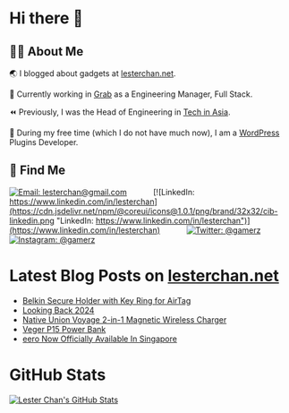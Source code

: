 # Hi there 👋

## 👨‍💻 About Me

🌏 I blogged about gadgets at [lesterchan.net](https://lesterchan.net).

🥞 Currently working in [Grab](https://grab.com) as a Engineering Manager, Full Stack.

⏪ Previously, I was the Head of Engineering in [Tech in Asia](https://www.techinasia.com).

🔌 During my free time (which I do not have much now), I am a [WordPress](https://wordpress.org) Plugins Developer.

## 🔎 Find Me

[![Email: lesterchan@gmail.com](https://cdn.jsdelivr.net/npm/@coreui/icons@1.0.1/png/brand/32x32/cib-gmail.png "Email: lesterchan@gmail.com")](mailto:lesterchan@gmail.com)
&nbsp;&nbsp;&nbsp;&nbsp;&nbsp;&nbsp;&nbsp;&nbsp;&nbsp;&nbsp;
[![LinkedIn: https://www.linkedin.com/in/lesterchan](https://cdn.jsdelivr.net/npm/@coreui/icons@1.0.1/png/brand/32x32/cib-linkedin.png "LinkedIn: https://www.linkedin.com/in/lesterchan")](https://www.linkedin.com/in/lesterchan)
&nbsp;&nbsp;&nbsp;&nbsp;&nbsp;&nbsp;&nbsp;&nbsp;&nbsp;&nbsp;
[![Twitter: @gamerz](https://cdn.jsdelivr.net/npm/@coreui/icons@1.0.1/png/brand/32x32/cib-twitter.png "Twitter: @gamerz")](https://twitter.com/gamerz)
&nbsp;&nbsp;&nbsp;&nbsp;&nbsp;&nbsp;&nbsp;&nbsp;&nbsp;&nbsp;
[![Instagram: @gamerz](https://cdn.jsdelivr.net/npm/@coreui/icons@1.0.1/png/brand/32x32/cib-instagram.png "Instagram: @gamerz")](https://instagram.com/gamerz)

# Latest Blog Posts on [lesterchan.net](https://lesterchan.net)

<!-- BLOG-POST-LIST:START -->
- [Belkin Secure Holder with Key Ring for AirTag](https://lesterchan.net/blog/2025/01/06/belkin-secure-holder-with-key-ring-for-airtag/)
- [Looking Back 2024](https://lesterchan.net/blog/2024/12/31/looking-back-2024/)
- [Native Union Voyage 2-in-1 Magnetic Wireless Charger](https://lesterchan.net/blog/2024/12/27/native-union-voyage-2-in-1-magnetic-wireless-charger/)
- [Veger P15 Power Bank](https://lesterchan.net/blog/2024/12/23/veger-p15-power-bank/)
- [eero Now Officially Available In Singapore](https://lesterchan.net/blog/2024/12/19/eero-now-officially-available-in-singapore/)
<!-- BLOG-POST-LIST:END -->

# GitHub Stats

[![Lester Chan's GitHub Stats](https://github-readme-stats.vercel.app/api?username=lesterchan&show_icons=true&theme=transparent&private=true&include_all_commits=true "Lester Chan's GitHub Stats")](https://github.com/lesterchan)
